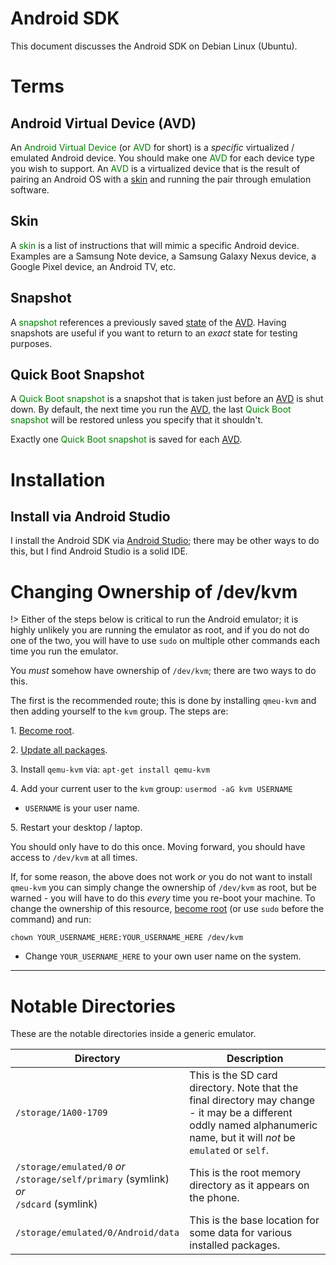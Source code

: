 # Android SDK  

<!-- www.apkmirror.com -->

This document discusses the Android SDK on Debian Linux (Ubuntu). 

# Terms  

## Android Virtual Device (AVD)  

An <font color="green">Android Virtual Device</font> (or <font color="green">AVD</font> for short) is a _specific_ virtualized / emulated Android device. You should make one <font color="green">AVD</font> for each device type you wish to support. An <font color="green">AVD</font> is a virtualized device that is the result of pairing an Android OS with a [skin](learn_to_code/android/sdk_tools/sdk_basics?id=skin) and running the pair through emulation software.  

## Skin  

A <font color="green">skin</font> is a list of instructions that will mimic a specific Android device. Examples are a Samsung Note device, a Samsung Galaxy Nexus device, a Google Pixel device, an Android TV, etc.  

## Snapshot  

A <font color="green">snapshot</font> references a previously saved [state](learn_to_code/computer_science_concepts?id=state) of the [AVD](learn_to_code/android/sdk_tools/sdk_basics?id=android-virtual-device-avd). Having snapshots are useful if you want to return to an _exact_ state for testing purposes.  

## Quick Boot Snapshot  

A <font color="green">Quick Boot snapshot</font> is a snapshot that is taken just before an [AVD](learn_to_code/android/sdk_tools/sdk_basics?id=android-virtual-device-avd) is shut down. By default, the next time you run the [AVD](learn_to_code/android/sdk_tools/sdk_basics?id=android-virtual-device-avd), the last <font color="green">Quick Boot snapshot</font> will be restored unless you specify that it shouldn't.  

Exactly one <font color="green">Quick Boot snapshot</font> is saved for each [AVD](learn_to_code/android/sdk_tools/sdk_basics?id=android-virtual-device-avd).  


# Installation 

## Install via Android Studio  

I install the Android SDK via [Android Studio](learn_to_code/android/android_studio); there may be other ways to do this, but I find Android Studio is a solid IDE.  

# Changing Ownership of /dev/kvm  

!> Either of the steps below is critical to run the Android emulator; it is highly unlikely you are running the emulator as root, and if you do not do one of the two, you will have to use `sudo` on multiple other commands each time you run the emulator.  

You _must_ somehow have ownership of `/dev/kvm`; there are two ways to do this.  

The first is the recommended route; this is done by installing `qmeu-kvm` and then adding yourself to the `kvm` group. The steps are:  

1\. [Become root](/operating_systems/ubuntu/linux_notes?id=becoming-root).

2\. [Update all packages](/operating_systems/ubuntu/linux_notes?id=updating-upgrading-all-packages).

3\. Install `qemu-kvm` via: `apt-get install qemu-kvm`  

4\. Add your current user to the `kvm` group: `usermod -aG kvm USERNAME`  
   * `USERNAME` is your user name.  
   
5\. Restart your desktop / laptop.  

You should only have to do this once. Moving forward, you should have access to `/dev/kvm` at all times.  

If, for some reason, the above does not work _or_ you do not want to install `qmeu-kvm` you can simply change the ownership of `/dev/kvm` as root, but be warned - you will have to do this _every_ time you re-boot your machine. To change the ownership of this resource, [become root](/operating_systems/ubuntu/linux_notes?id=becoming-root) (or use `sudo` before the command) and run:
```
chown YOUR_USERNAME_HERE:YOUR_USERNAME_HERE /dev/kvm
```  
* Change `YOUR_USERNAME_HERE` to your own user name on the system.  

---  

# Notable Directories 

These are the notable directories inside a generic emulator.  

| Directory | Description |  
| --- | --- |  
| `/storage/1A00-1709` | This is the SD card directory. Note that the final directory may change - it may be a different oddly named alphanumeric name, but it will _not_ be `emulated` or `self`.  |  
| `/storage/emulated/0` _or_ <br> `/storage/self/primary` (symlink) _or_ <br> `/sdcard` (symlink)  | This is the root memory directory as it appears on the phone. |  
| `/storage/emulated/0/Android/data` | This is the base location for some data for various installed packages.  |  

